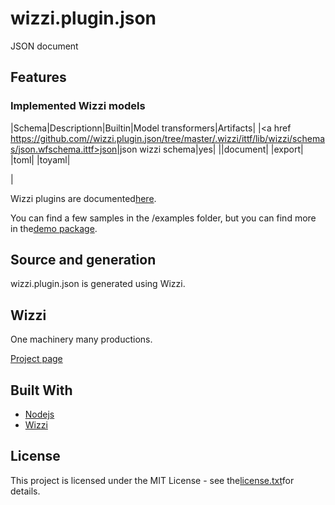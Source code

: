 # wizzi.plugin.json

JSON document

## Features
### Implemented Wizzi models
|Schema|Descriptionn|Builtin|Model transformers|Artifacts|
|<a href https://github.com//wizzi.plugin.json/tree/master/.wizzi/ittf/lib/wizzi/schemas/json.wfschema.ittf>json</a>|json wizzi schema|yes|
|\|document|
|export|
|toml|
|toyaml|

|


Wizzi plugins are documented[here](https://stfnbssl.github.io/wizzi/docs/wizziplugins.html).

You can find a few samples in the /examples folder, but you can find more in the[demo package](https://github.com/wizzifactory/wizzi/tree/master/packages/wizzi-demo/.wizzi/ittf/examples/advanced/plugins).
## Source and generation
wizzi.plugin.json is generated using Wizzi.

## Wizzi

One machinery many productions.

[Project page](https://stfnbssl.github.io/wizzi)
## Built With
* [Nodejs](https://nodejs.org)
* [Wizzi](https://github.com/stfnbssl/wizzi)

## License
This project is licensed under the MIT License - see the[license.txt](license.txt)for details.